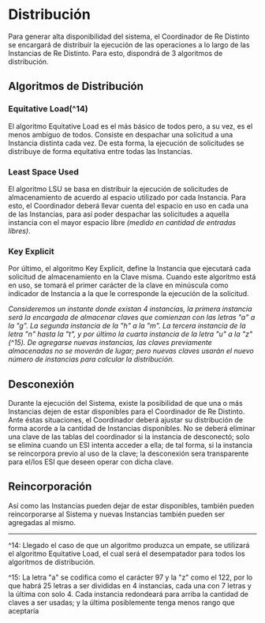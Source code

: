 # Distribución

Para generar alta disponibilidad del sistema, el Coordinador de Re Distinto se encargará de distribuir la ejecución de las operaciones a lo largo de las Instancias de Re Distinto. Para esto, dispondrá de 3 algoritmos de distribución.

## Algoritmos de Distribución

### Equitative Load(^14)

El algoritmo Equitative Load es el más básico de todos pero, a su vez, es el menos ambiguo de todos. Consiste en despachar una solicitud a una Instancia distinta cada vez. De esta forma, la ejecución de solicitudes se distribuye de forma equitativa entre todas las Instancias.

### Least Space Used

El algoritmo LSU se basa en distribuir la ejecución de solicitudes de almacenamiento de acuerdo al espacio utilizado por cada Instancia. Para esto, el Coordinador deberá llevar cuenta del espacio en uso en cada una de las Instancias, para así poder despachar las solicitudes a aquella instancia con el mayor espacio libre _(medido en cantidad de entradas libres)_.

### Key Explicit

Por último, el algoritmo Key Explicit, define la Instancia que ejecutará cada solicitud de almacenamiento en la Clave misma. Cuando este algoritmo está en uso, se tomará el primer carácter de la clave en minúscula como indicador de Instancia a la que le corresponde la ejecución de la solicitud.

_Consideremos un instante donde existan 4 instancias, la primera instancia será la encargada de almacenar claves que comienzan con las letras "a" a la "g". La segunda instancia de la "h" a la "m". La tercera instancia de la letra "n" hasta la "t", y por último la cuarta instancia de la letra "u" a la "z"(^15). De agregarse nuevas instancias, las claves previamente almacenadas no se moverán de lugar; pero nuevas claves usarán el nuevo número de instancias para calcular la distribución._

## Desconexión

Durante la ejecución del Sistema, existe la posibilidad de que una o más Instancias dejen de estar disponibles para el Coordinador de Re Distinto. Ante éstas situaciones, el Coordinador deberá ajustar su distribución de forma acorde a la cantidad de Instancias disponibles. No se deberá eliminar una clave de las tablas del coordinador si la instancia de desconectó; solo se elimina cuando un ESI intenta acceder a ella; de tal forma, si la instancia se reincorpora previo al uso de la clave; la desconexión sera transparente para el/los ESI que deseen operar con dicha clave.

## Reincorporación

Así como las Instancias pueden dejar de estar disponibles, también pueden reincorporarse al Sistema y nuevas Instancias también pueden ser agregadas al mismo.

---
^14: Llegado el caso de que un algoritmo produzca un empate, se utilizará el algoritmo Equitative Load, el cual será el desempatador para todos los algoritmos de distribución.

^15: La letra "a" se codifica como el carácter 97 y la "z" como el 122, por lo que habrá 25 letras a ser divididas en 4 instancias, cada una con 7 letras y la última con solo 4. Cada instancia redondeará para arriba la cantidad de claves a ser usadas; y la última posiblemente tenga menos rango que aceptaría
